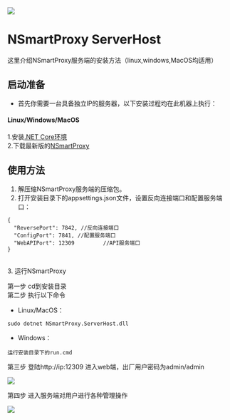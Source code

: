 
<img src="https://github.com/tmoonlight/NSmartProxy/blob/master/NSmartProxyNew.png">

# NSmartProxy ServerHost

这里介绍NSmartProxy服务端的安装方法（linux,windows,MacOS均适用）<br />

## 启动准备
* 首先你需要一台具备独立IP的服务器，以下安装过程均在此机器上执行：
#### Linux/Windows/MacOS
1.安装[.NET Core环境](https://dotnet.microsoft.com/download)<br />
2.下载最新版的[NSmartProxy](https://github.com/tmoonlight/NSmartProxy/releases)

## 使用方法
1. 解压缩NSmartProxy服务端的压缩包。
2. 打开安装目录下的appsettings.json文件，设置反向连接端口和配置服务端口：<br />
```
{
  "ReversePort": 7842, //反向连接端口
  "ConfigPort": 7841, //配置服务端口
  "WebAPIPort": 12309         //API服务端口
}
```
<br />
3. 运行NSmartProxy <br />

第一步 cd到安装目录 <br />
第二步 执行以下命令
* Linux/MacOS：
```
sudo dotnet NSmartProxy.ServerHost.dll
```
* Windows：

```
运行安装目录下的run.cmd
```

第三步 登陆http://ip:12309 进入web端，出厂用户密码为admin/admin

<img src="https://github.com/tmoonlight/100lines/raw/master/6.nspserverrunnning_1.gif" />

第四步 进入服务端对用户进行各种管理操作

<img src="https://github.com/tmoonlight/100lines/raw/master/6.nspserverrunnning_2.gif" />

